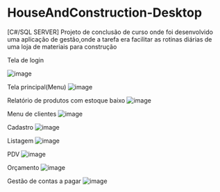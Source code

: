 # HouseAndConstruction-Desktop
[C#/SQL SERVER]  Projeto de conclusão de curso onde foi desenvolvido uma aplicação de gestão,onde a tarefa era facilitar as rotinas diárias de uma loja de materiais para construção

Tela de login

![image](https://github.com/GuilhermeFeitoza/HouseAndConstruction-Desktop/assets/40674855/8bf23b6d-2c9a-4239-8f8d-25ee54a39ca2)



Tela principal(Menu)
![image](https://github.com/GuilhermeFeitoza/HouseAndConstruction-Desktop/assets/40674855/6318df9b-054c-4a64-90b0-daa19e5bfdda)



Relatório de produtos com estoque baixo
![image](https://github.com/GuilhermeFeitoza/HouseAndConstruction-Desktop/assets/40674855/6fc2a1e5-3430-4243-a2bf-f17441246021)


Menu de clientes
![image](https://github.com/GuilhermeFeitoza/HouseAndConstruction-Desktop/assets/40674855/1b3497bd-d49a-40c4-8710-97faddb13f59)

Cadastro
![image](https://github.com/GuilhermeFeitoza/HouseAndConstruction-Desktop/assets/40674855/ce298206-00b1-440c-9dcc-933b13f59626)

Listagem 
![image](https://github.com/GuilhermeFeitoza/HouseAndConstruction-Desktop/assets/40674855/3dbf6462-f9ad-48a8-81d5-e4e2127755e0)

PDV
![image](https://github.com/GuilhermeFeitoza/HouseAndConstruction-Desktop/assets/40674855/fd2b0de2-3d76-4475-8589-88aa2494eba1)

Orçamento
![image](https://github.com/GuilhermeFeitoza/HouseAndConstruction-Desktop/assets/40674855/6db8b90c-30e2-4432-bed7-70e0cc35779a)

Gestão de contas a pagar
![image](https://github.com/GuilhermeFeitoza/HouseAndConstruction-Desktop/assets/40674855/8f8fd13c-60e5-4a94-8b7f-dbe1fb82b003)
